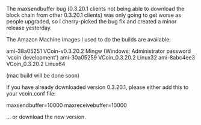 The maxsendbuffer bug (0.3.20.1 clients not being able to download the block chain from other 0.3.20.1 clients) was only going to get
worse as people upgraded, so I cherry-picked the bug fix and created a minor release yesterday.

The Amazon Machine Images I used to do the builds are available:

  ami-38a05251   VCoin-v0.3.20.2 Mingw    (Windows; Administrator password 'vcoin development')
  ami-30a05259   VCoin_0.3.20.2 Linux32
  ami-8abc4ee3   VCoin_0.3.20.2 Linux64

(mac build will be done soon)

If you have already downloaded version 0.3.20.1, please either add this to your vcoin.conf file:

  maxsendbuffer=10000
  maxreceivebuffer=10000

... or download the new version.
